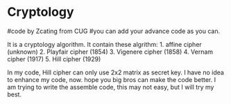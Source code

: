 # Cryptology
#code by Zcating from CUG
#you can add your advance code as you can.


It is a cryptology algorithm.
It contain these algrithm:
    1. affine cipher    (unknown)
    2. Playfair cipher  (1854)
    3. Vigenere cipher  (1858)
    4. Vernam cipher    (1917)
    5. Hill cipher      (1929)
    
  In my code, Hill cipher can only use 2x2 matrix as secret key. 
I have no idea to enhance my code, now.  hope you big bros can 
make the code better. 
  I am trying to write the assemble code, this may not easy, but 
I will try my best.
